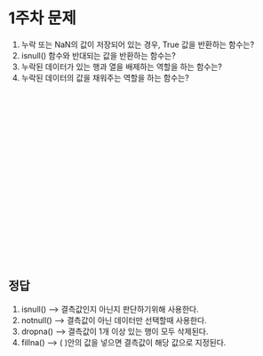 # 1주차 문제
1. 누락 또는 NaN의 값이 저장되어 있는 경우, True 값을 반환하는 함수는?
2. isnull() 함수와 반대되는 값을 반환하는 함수는?
3. 누락된 데이터가 있는 행과 열을 배제하는 역할을 하는 함수는?
4. 누락된 데이터의 값을 채워주는 역할을 하는 함수는?
<br>
<br>
<br>
<br>
<br>
<br>
<br>
<br>
<br>
<br>
<br>
<br>
<br>
<br>
<br>
<br>
<br>
<br>

## 정답
1. isnull() --> 결측값인지 아닌지 판단하기위해 사용한다.<br>
2. notnull() --> 결측값이 아닌 데이터만 선택할때 사용한다.<br>
3. dropna() --> 결측값이 1개 이상 있는 행이 모두 삭제된다.<br>
4. fillna() --> ( )안의 값을 넣으면 결측값이 해당 값으로 지정된다.
